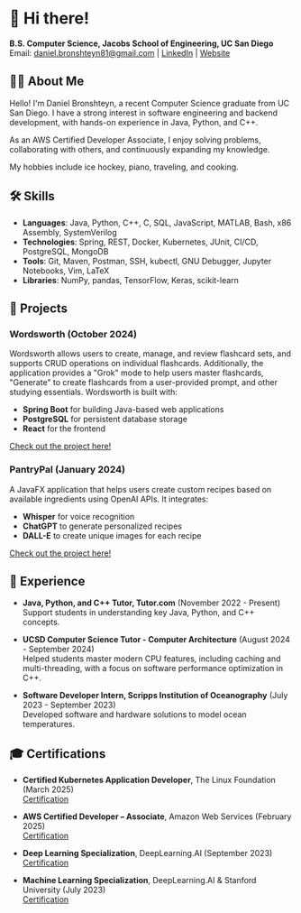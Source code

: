 
# 👋 Hi there!  

**B.S. Computer Science, Jacobs School of Engineering, UC San Diego**  
Email: daniel.bronshteyn81@gmail.com | [LinkedIn](https://www.linkedin.com/in/daniel-bronshteyn/) | [Website](https://dbronshteyn.github.io/)

## 👨‍💻 About Me 

Hello! I'm Daniel Bronshteyn, a recent Computer Science graduate from UC San Diego. I have a strong interest in software engineering and backend development, with hands-on experience in Java, Python, and C++. 

As an AWS Certified Developer Associate, I enjoy solving problems, collaborating with others, and continuously expanding my knowledge.

My hobbies include ice hockey, piano, traveling, and cooking.

## 🛠️ Skills 

- **Languages**: Java, Python, C++, C, SQL, JavaScript, MATLAB, Bash, x86 Assembly, SystemVerilog
- **Technologies**: Spring, REST, Docker, Kubernetes, JUnit, CI/CD,‬‭ PostgreSQL, MongoDB
- **Tools**: Git, Maven, Postman, SSH, kubectl, GNU Debugger, Jupyter‬‭ Notebooks, Vim, LaTeX
- **Libraries**: NumPy, pandas, TensorFlow, Keras, scikit-learn

## 🚀 Projects 

### Wordsworth (October 2024)
Wordsworth allows users to create, manage, and review flashcard sets, and supports CRUD operations on individual flashcards. Additionally, the application provides a "Grok" mode to help users master flashcards, "Generate" to create flashcards from a user-provided prompt, and other studying essentials. Wordsworth is built with:
- **Spring Boot** for building Java-based web applications
- **PostgreSQL** for persistent database storage
- **React** for the frontend
  
[Check out the project here!](https://github.com/dbronshteyn/Wordsworth)

### PantryPal (January 2024)
A JavaFX application that helps users create custom recipes based on available ingredients using OpenAI APIs. It integrates:
- **Whisper** for voice recognition
- **ChatGPT** to generate personalized recipes
- **DALL-E** to create unique images for each recipe
  
[Check out the project here!](https://github.com/dbronshteyn/PantryPal)

## 💼 Experience 

- **Java, Python, and C++ Tutor, Tutor.com** (November 2022 - Present)  
  Support students in understanding key Java, Python, and C++ concepts.

- **UCSD Computer Science Tutor - Computer Architecture** (August 2024 - September 2024)  
  Helped students master modern CPU features, including caching and multi-threading, with a focus on software performance optimization in C++.
  
- **Software Developer Intern, Scripps Institution of Oceanography** (July 2023 - September 2023)  
  Developed software and hardware solutions to model ocean temperatures.

## 🎓 Certifications

- **Certified Kubernetes Application Developer**, The Linux Foundation (March 2025)  
  [Certification](https://www.credly.com/badges/ddc8ac60-04e2-4c05-b717-c7ad35f9fe89/public_url)

- **AWS Certified Developer – Associate**, Amazon Web Services (February 2025)  
  [Certification](https://www.credly.com/badges/546d9d9e-e129-4b94-ac51-b2e7248fb03c/public_url)

- **Deep Learning Specialization**, DeepLearning.AI (September 2023)  
  [Certification](https://www.coursera.org/account/accomplishments/specialization/certificate/MSZULYSPJDSV)

- **Machine Learning Specialization**, DeepLearning.AI & Stanford University (July 2023)  
  [Certification](https://www.coursera.org/account/accomplishments/specialization/certificate/M66VNMT5FA28)
